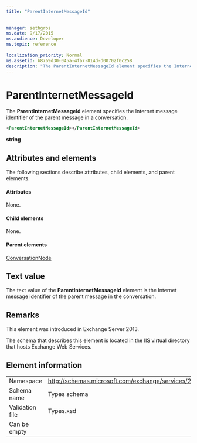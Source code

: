 ```yaml
---
title: "ParentInternetMessageId"
 
 
manager: sethgros
ms.date: 9/17/2015
ms.audience: Developer
ms.topic: reference
 
localization_priority: Normal
ms.assetid: b8769d30-045a-4fa7-814d-d00702f0c258
description: "The ParentInternetMessageId element specifies the Internet message identifier of the parent message in a conversation."
---
```


# ParentInternetMessageId

The **ParentInternetMessageId** element specifies the Internet message identifier of the parent message in a conversation. 
  
```XML
<ParentInternetMessageId></ParentInternetMessageId>
```

 **string**
## Attributes and elements

The following sections describe attributes, child elements, and parent elements.
  
#### Attributes

None.
  
#### Child elements

None.
  
#### Parent elements

[ConversationNode](conversationnode.md)
  
## Text value

The text value of the **ParentInternetMessageId** element is the Internet message identifier of the parent message in the conversation. 
  
## Remarks

This element was introduced in Exchange Server 2013.
  
The schema that describes this element is located in the IIS virtual directory that hosts Exchange Web Services.
  
## Element information

|||
|:-----|:-----|
|Namespace  <br/> |http://schemas.microsoft.com/exchange/services/2006/types  <br/> |
|Schema name  <br/> |Types schema  <br/> |
|Validation file  <br/> |Types.xsd  <br/> |
|Can be empty  <br/> ||
   

